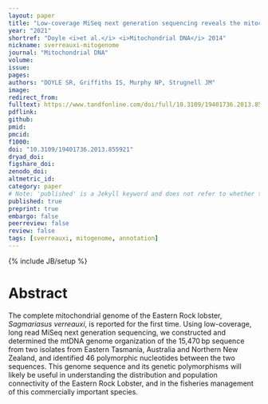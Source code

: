 ```yaml
---
layout: paper
title: "Low-coverage MiSeq next generation sequencing reveals the mitochondrial genome of the Eastern Rock Lobster, Sagmariasus verreauxi"
year: "2021"
shortref: "Doyle <i>et al.</i> <i>Mitochondrial DNA</i> 2014"
nickname: sverreauxi-mitogenome
journal: "Mitochondrial DNA"
volume: 
issue:
pages: 
authors: "DOYLE SR, Griffiths IS, Murphy NP, Strugnell JM"
image:
redirect_from: 
fulltext: https://www.tandfonline.com/doi/full/10.3109/19401736.2013.855921
pdflink: 
github: 
pmid: 
pmcid: 
f1000: 
doi: "10.3109/19401736.2013.855921"
dryad_doi:
figshare_doi: 
zenodo_doi: 
altmetric_id: 
category: paper
# Note: 'published' is a Jekyll keyword and does not refer to whether the paper is published, but rather to whether this Markdown should be part of the rendered site.
published: true
preprint: true
embargo: false	
peerreview: false
review: false
tags: [sverreauxi, mitogenome, annotation]
---
```

{% include JB/setup %}

# Abstract 

The complete mitochondrial genome of the Eastern Rock lobster, *Sagmariasus verreauxi*, is reported for the first time. Using low-coverage, long read MiSeq next generation sequencing, we constructed and determined the mtDNA genome organization of the 15,470 bp sequence from two isolates from Eastern Tasmania, Australia and Northern New Zealand, and identified 46 polymorphic nucleotides between the two sequences. This genome sequence and its genetic polymorphisms will likely be useful in understanding the distribution and population connectivity of the Eastern Rock Lobster, and in the fisheries management of this commercially important species.


